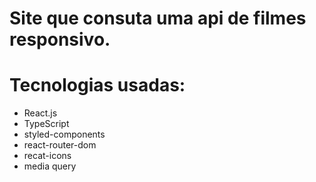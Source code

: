 # Site que consuta uma api de filmes responsivo.

# Tecnologias usadas:
- React.js
- TypeScript
- styled-components
- react-router-dom
- recat-icons
- media query